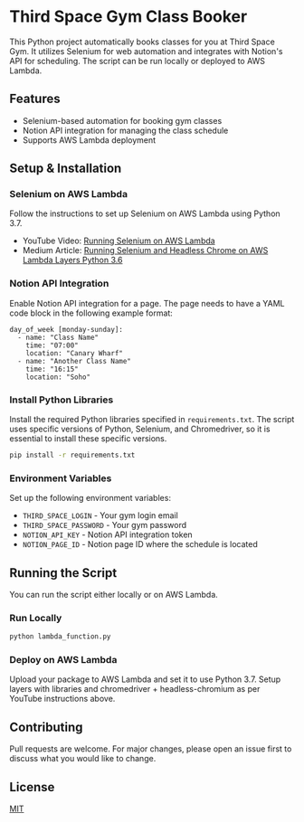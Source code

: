 # Third Space Gym Class Booker

This Python project automatically books classes for you at Third Space Gym. It utilizes Selenium for web automation and integrates with Notion's API for scheduling. The script can be run locally or deployed to AWS Lambda. 

## Features

- Selenium-based automation for booking gym classes
- Notion API integration for managing the class schedule
- Supports AWS Lambda deployment 

## Setup & Installation

### Selenium on AWS Lambda

Follow the instructions to set up Selenium on AWS Lambda using Python 3.7. 

- YouTube Video: [Running Selenium on AWS Lambda](https://www.youtube.com/watch?v=b49Y3NGJX68)
- Medium Article: [Running Selenium and Headless Chrome on AWS Lambda Layers Python 3.6](https://medium.com/hackernoon/running-selenium-and-headless-chrome-on-aws-lambda-layers-python-3-6-bd810503c6c3)

### Notion API Integration

Enable Notion API integration for a page. The page needs to have a YAML code block in the following example format:

```
day_of_week [monday-sunday]:
  - name: "Class Name"
    time: "07:00"
    location: "Canary Wharf"
  - name: "Another Class Name"
    time: "16:15"
    location: "Soho"
```

### Install Python Libraries

Install the required Python libraries specified in `requirements.txt`. The script uses specific versions of Python, Selenium, and Chromedriver, so it is essential to install these specific versions.

```bash
pip install -r requirements.txt
```

### Environment Variables

Set up the following environment variables:

- `THIRD_SPACE_LOGIN` - Your gym login email
- `THIRD_SPACE_PASSWORD` - Your gym password
- `NOTION_API_KEY` - Notion API integration token
- `NOTION_PAGE_ID` - Notion page ID where the schedule is located

## Running the Script

You can run the script either locally or on AWS Lambda.

### Run Locally

```bash
python lambda_function.py
```

### Deploy on AWS Lambda

Upload your package to AWS Lambda and set it to use Python 3.7. Setup layers with libraries and chromedriver + headless-chromium as per YouTube instructions above.

## Contributing

Pull requests are welcome. For major changes, please open an issue first to discuss what you would like to change.

## License
[MIT](https://choosealicense.com/licenses/mit/)
